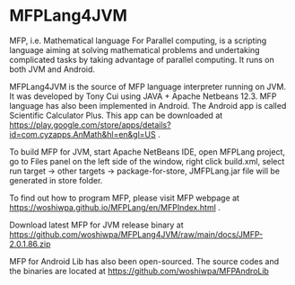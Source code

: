 # MFPLang4JVM
MFP, i.e. Mathematical language For Parallel computing, is a scripting language aiming at solving mathematical problems and undertaking complicated tasks by taking advantage of parallel computing. It runs on both JVM and Android.

MFPLang4JVM is the source of MFP language interpreter running on JVM. It was developed by Tony Cui using JAVA + Apache Netbeans 12.3. MFP language has also been implemented in Android. The Android app is called Scientific Calculator Plus. This app can be downloaded at https://play.google.com/store/apps/details?id=com.cyzapps.AnMath&hl=en&gl=US .

To build MFP for JVM, start Apache NetBeans IDE, open MFPLang project, go to Files panel on the left side of the window, right click build.xml, select run target -> other targets -> package-for-store, JMFPLang.jar file will be generated in store folder.

To find out how to program MFP, please visit MFP webpage at https://woshiwpa.github.io/MFPLang/en/MFPIndex.html .

Download latest MFP for JVM release binary at https://github.com/woshiwpa/MFPLang4JVM/raw/main/docs/JMFP-2.0.1.86.zip

MFP for Android Lib has also been open-sourced. The source codes and the binaries are located at https://github.com/woshiwpa/MFPAndroLib
